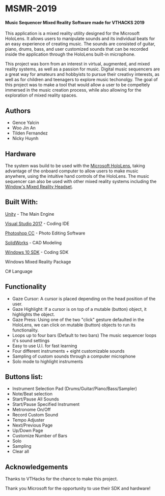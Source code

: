 # MSMR-2019
#### Music Sequencer Mixed Reality Software made for VTHACKS 2019

This application is a mixed reality utility designed for the Microsoft HoloLens. It allows users to manipulate sounds and its individual beats for an easy experience of creating music. The sounds are consisted of guitar, piano, drums, bass, and user customized sounds that can be recorded inside the application through the HoloLens built-in microphone.

This project was born from an interest in virtual, augmented, and mixed reality systems, as well as a passion for music. Digital music sequencers are a great way for amateurs and hobbyists to pursue their creativy interests, as well as for children and teenagers to explore music techonolgy. The goal of this project was to make a tool that would allow a user to be compeltely immersed in the music creation process, while also allowing for the exploration of mixed reality spaces.


## Authors

* Gence Yalcin
* Woo Jin An
* Tilden Fernandez
* Nicky Huynh


## Hardware

The system was build to be used with the [Microsoft HoloLens](https://www.microsoft.com/en-us/hololens/), taking advantage of the onboard computer to allow users to make music anywhere, using the intuitive hand controls of the HoloLens. The music sequencer can also be used with other mixed reality systems including the [Window's Mixed Reality Headset](https://www8.hp.com/us/en/campaigns/mixedrealityheadset/overview.html).


## Built With:

[Unity](https://github.com/Unity-Technologies) - The Main Engine

[Visual Studio 2017](https://visualstudio.microsoft.com) - Coding IDE

[Photoshop CC](https://www.adobe.com/products/photoshop.html) - Photo Editing Software

[SolidWorks](https://www.solidworks.com) - CAD Modeling

[Windows 10 SDK](https://developer.microsoft.com/en-us/windows/downloads/windows-10-sdk) - Coding SDK

Windows Mixed Reality Package

C# Language


## Functionality

- Gaze Cursor:
    A cursor is placed depending on the head position of the user.
- Gaze Highlight:
    If a cursor is on top of a mutable (button) object, it highlights the object.
- Gaze Press:
    Using one of the two "click" gesture defaulted in the HoloLens, we can click on mutable (button) objects to run its functionality.
- Loops up to four bars (Default to two bars)
    The music sequencer loops it's sound settings 
- Easy to use U.I. for fast learning
- Four different instruments + eight customizable sounds
- Sampling of custom sounds through a computer microphone
- Solo mode to highlight instruments


## Buttons list:
- Instrument Selection Pad (Drums/Guitar/Piano/Bass/Sampler)
- Note/Beat selection
- Start/Pause All Sounds
- Start/Pause Specified Instrument
- Metronome On/Off
- Record Custom Sound
- Tempo Adjuster
- Next/Previous Page
- Up/Down Page
- Customize Number of Bars
- Solo
- Sampling
- Clear all


## Acknowledgements

Thanks to VTHacks for the chance to make this project.

Thank you Microsoft for the opportunity to use their SDK and hardware!
